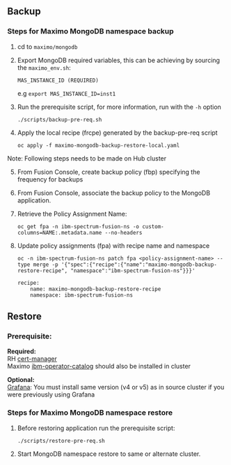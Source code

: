Backup
----

### Steps for Maximo MongoDB namespace backup

1. cd to `maximo/mongodb`
2. Export MongoDB required variables, this can be achieving by sourcing the `maximo_env.sh`:
    ```
    MAS_INSTANCE_ID (REQUIRED)
    ```

    e.g
    `export MAS_INSTANCE_ID=inst1`

3. Run the prerequisite script, for more information, run with the `-h` option

    `./scripts/backup-pre-req.sh`

4. Apply the local recipe (frcpe) generated by the backup-pre-req script

    `oc apply -f maximo-mongodb-backup-restore-local.yaml`

Note: Following steps needs to be made on Hub cluster

5. From Fusion Console, create backup policy (fbp) specifying the frequency for backups
6. From Fusion Console, associate the backup policy to the MongoDB application. 
7.  Retrieve the Policy Assignment Name:

    `oc get fpa -n ibm-spectrum-fusion-ns -o custom-columns=NAME:.metadata.name --no-headers`
8.  Update policy assignments (fpa) with recipe name and namespace

    `oc -n ibm-spectrum-fusion-ns patch fpa <policy-assignment-name> --type merge -p '{"spec":{"recipe":{"name":"maximo-mongodb-backup-restore-recipe", "namespace":"ibm-spectrum-fusion-ns"}}}'`
    ```
    recipe:
        name: maximo-mongodb-backup-restore-recipe
        namespace: ibm-spectrum-fusion-ns
    ```

Restore
----
### Prerequisite:
**Required:** <br>
RH [cert-manager](https://ibm-mas.github.io/ansible-devops/roles/cert_manager/)<br>
Maximo [ibm-operator-catalog](https://ibm-mas.github.io/ansible-devops/roles/ibm_catalogs/) should also be installed in cluster

**Optional:** <br>
[Grafana](https://ibm-mas.github.io/ansible-devops/roles/grafana/): You must install same version (v4 or v5) as in source cluster if you were previously using Grafana

### Steps for Maximo MongoDB namespace restore
1. Before restoring application run the prerequisite script:

    `./scripts/restore-pre-req.sh`
2. Start MongoDB namespace restore to same or alternate cluster.
